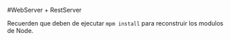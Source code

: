 #WebServer + RestServer

Recuerden que deben de ejecutar ```mpm install``` para reconstruir los modulos de Node.